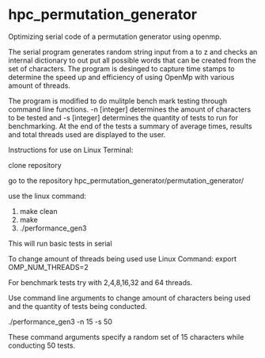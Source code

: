 # hpc_permutation_generator
Optimizing serial code of a permutation generator using openmp.

The serial program generates random string input from a to z and checks an internal dictionary to out put all possible words that can be created from the set of characters. The program is desinged to capture time stamps to determine the speed up and efficiency of using OpenMp with various amount of threads.


The program is modified to do mulitple bench mark testing through command line functions. -n [integer] determines the amount of characters to be tested and -s [integer] determines the quantity of tests
to run for benchmarking. At the end of the tests a summary of average times, results and total threads used are displayed to the user.

Instructions for use on Linux Terminal:

clone repository

go to the repository hpc_permutation_generator/permutation_generator/

use the linux command:
1. make clean
2. make
3. ./performance_gen3

This will run basic tests in serial

To change amount of threads being used use Linux Command:
export OMP_NUM_THREADS=2

For benchmark tests try with 2,4,8,16,32 and 64 threads.

Use command line arguments to change amount of characters being used and the quantity of tests being conducted.

./performance_gen3 -n 15 -s 50

These command arguments specify a random set of 15 characters while conducting 50 tests.
